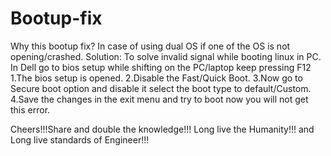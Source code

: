 # Bootup-fix 
  Why this bootup fix?
In case of using dual OS if one of the OS is not opening/crashed.
  Solution:
To solve invalid signal while booting linux in PC. 
In Dell go to bios setup while shifting on the PC/laptop keep pressing F12
  1.The bios setup is opened.
  2.Disable the Fast/Quick Boot. 
  3.Now go to Secure boot option and disable it select the boot type to default/Custom.
  4.Save the changes in the exit menu and try to boot now you will not get this error.
  
  Cheers!!!Share and double the knowledge!!!
  Long live the Humanity!!! and Long live standards of Engineer!!!
